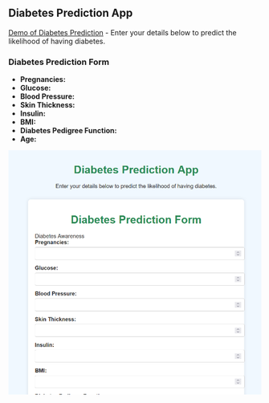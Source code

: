 ## Diabetes Prediction App

[ Demo of Diabetes Prediction](https://predict-d.onrender.com/) - Enter your details below to predict the likelihood of having diabetes.

### Diabetes Prediction Form
- **Pregnancies:**
- **Glucose:**
- **Blood Pressure:**
- **Skin Thickness:**
- **Insulin:**
- **BMI:**
- **Diabetes Pedigree Function:**
- **Age:**

![Diabetes Prediction Image](predict.png)
